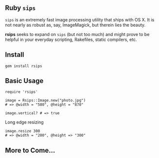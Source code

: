 ## Ruby `sips`
`sips` is an extremely fast image processing utility that ships with OS X. It is not nearly as robust as, say, ImageMagick, but therein lies the beauty.

**rsips** seeks to expand on `sips` (but not too much) and might prove to be helpful in your everyday scripting, Rakefiles, static compilers, etc.

## Install

	gem install rsips

## Basic Usage

	require 'rsips'

	image = Rsips::Image.new("photo.jpg")
	# => @width = "580", @height = "870"

	image.vertical? # => true
	
Long edge resizing

	image.resize 300
	# => @width = "200", @height => "300"

## More to Come...
